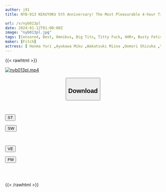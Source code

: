 ```yaml
---
author: j91
title: NYB-013 NIKUYOKU 5th Anniversary! The Most Pleasurable 4-hour Tit Fuck BEST Featuring Only The Best-selected Busty Actresses From G To Pcup!

url: /v/nyb013pl
date: 2024-01-12T01:00:00Z
image: "nyb013pl.jpg"
tags: [Censored, Best, Omnibus, Big Tits, Titty Fuck, 4HR+, Busty Fetish, BBW	]
maker: [Fitch]
actress: [ Honma Yuri ,Ayukawa Miku ,Wakatsuki Miina ,Oomori Shizuka ,Yuiki Ran ,Yoshine Yuria ,Saegusa Chitose ,Fujisawa Rio ,Minahata Fuuka ,Kuroki Reina ]
---
```



{{< rawhtml >}}

<div class="video" data-videoid="r02417Xpd1ubBgg">
    <a href="javascript:;">
        <img src="/v/nyb013pl/nyb013pl.jpg" width="WIDTH" height="HEIGHT" alt="nyb013pl.mp4" loading="lazy">
    </a>
</div>

<script type="text/javascript" src="https://j91.asia/asset/on-demand-st.js"></script>

<br>
  <link rel="stylesheet" href="https://j91.asia/asset/bs5.css">
  
  <center>
  <button class="btn btn-primary" type="button" data-bs-toggle="collapse" data-bs-target=".multi-collapse" aria-expanded="false" aria-controls="multiCollapseExample1 multiCollapseExample2"><h2>Download</h2></button></center>
</p>
<div class="row">
  <div class="col">
    <div class="collapse multi-collapse" id="multiCollapseExample1">
      <div class="card card-body">
	      	      <br>
<div class="buttons">  
<p><a href="https://streamtape.to/v/r02417Xpd1ubBgg" target="_blank"><button class="btn-hover color-3"><i class="fa fa-download"></i> ST</button></a></p>
<p><a href="https://flaswish.com/x533ous0jms5" target="_blank"><button class="btn-hover color-2"><i class="fa fa-download"></i> SW</button></a></p></div>
    </div>
  </div>
</div>
  <div class="col">
    <div class="collapse multi-collapse" id="multiCollapseExample2">
      <div class="card card-body">
	      <br>
<div class="buttons">
<p><a href="javascript:;" target="_blank"><button class="btn-hover color-9"><i class="fa fa-download"></i> VE</button></a></p>
<p><a href="javascript:;" target="_blank"><button class="btn-hover color-8"><i class="fa fa-download"></i> FM</button></a></p></div>
<br><br>
      </div>
    </div>
  </div>
</div>

{{< /rawhtml >}}